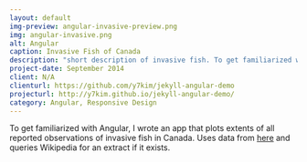 ```yaml
---
layout: default
img-preview: angular-invasive-preview.png
img: angular-invasive.png
alt: Angular
caption: Invasive Fish of Canada
description: "short description of invasive fish. To get familiarized with Angular, I wrote an app that plots extents of all reported observations of invasive fish in Canada.  Uses data from "
project-date: September 2014
client: N/A
clienturl: https://github.com/y7kim/jekyll-angular-demo
projecturl: http://y7kim.github.io/jekyll-angular-demo/
category: Angular, Responsive Design
---
```

To get familiarized with Angular, I wrote an app that plots extents of all reported observations of invasive fish in Canada.  Uses data from <a href="http://geoportal-geoportail.gc.ca/arcgis/rest/services/Reported_Observations_Aquatic_Invasive_Species_ENG/MapServer" target="_blank">here</a> and queries Wikipedia for an extract if it exists.
